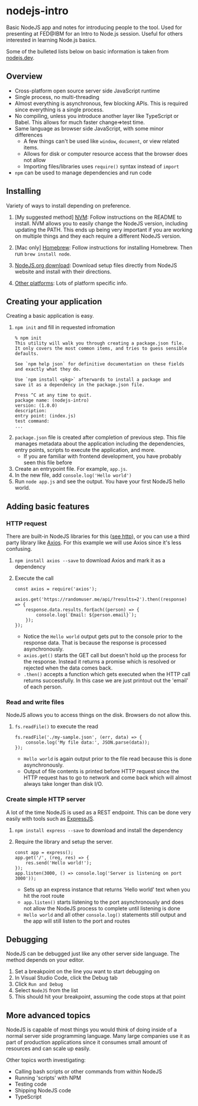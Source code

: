 # nodejs-intro
Basic NodeJS app and notes for introducing people to the tool.  Used for presenting at FED@IBM for an Intro to Node.js session.  Useful for others interested in learning Node.js basics.

Some of the bulleted lists below on basic information is taken from [nodejs.dev](https://nodejs.dev/learn).

## Overview
* Cross-platform open source server side JavaScript runtime
* Single process, no multi-threading
* Almost everything is asynchronous, few blocking APIs.  This is required since everything is a single process.
* No compiling, unless you introduce another layer like TypeScript or Babel.  This allows for much faster change=>test time.
* Same language as browser side JavaScript, with some minor differences
    * A few things can't be used like `window`, `document`, or view related items.
    * Allows for disk or computer resource access that the browser does not allow
    * Importing files/libraries uses `require()` syntax instead of `import`
* `npm` can be used to manage dependencies and run code

## Installing
Variety of ways to install depending on preference.

1. [My suggested method] [NVM](https://github.com/creationix/nvm): Follow instructions on the README to install.  NVM allows you to easily change the NodeJS version, including updating the PATH.  This ends up being very important if you are working on multiple things and they each require a different NodeJS version.

2. [Mac only] [Homebrew](https://brew.sh/): Follow instructions for installing Homebrew.  Then run `brew install node`.

3. [NodeJS.org download](https://nodejs.org/en/download/): Download setup files directly from NodeJS website and install with their directions.

4. [Other platforms](https://nodejs.org/en/download/package-manager/): Lots of platform specific info.

## Creating your application
Creating a basic application is easy.

1. `npm init` and fill in requested infromation
    ```
    % npm init
    This utility will walk you through creating a package.json file.
    It only covers the most common items, and tries to guess sensible defaults.

    See `npm help json` for definitive documentation on these fields
    and exactly what they do.

    Use `npm install <pkg>` afterwards to install a package and
    save it as a dependency in the package.json file.

    Press ^C at any time to quit.
    package name: (nodejs-intro)
    version: (1.0.0)
    description:
    entry point: (index.js)
    test command:
    ...
1. `package.json` file is created after completion of previous step.  This file manages metadata about the application including the dependencies, entry points, scripts to execute the application, and more.
    * If you are familiar with frontend development, you have probably seen this file before
1. Create an entrypoint file.  For example, `app.js`.
1. In the new file, add `console.log('Hello world')`
1. Run `node app.js` and see the output.  You have your first NodeJS hello world.

## Adding basic features
### HTTP request
There are built-in NodeJS libraries for this ([see http](https://nodejs.org/api/all.html#http_http_get_url_options_callback)), or you can use a third party library like [Axios](https://github.com/axios/axios).  For this example we will use Axios since it's less confusing.

1. `npm install axios --save` to download Axios and mark it as a dependency
1. Execute the call
    ```
    const axios = require('axios');

    axios.get('https://randomuser.me/api/?results=2').then((response) => {
        response.data.results.forEach((person) => {
            console.log(`Email: ${person.email}`);
        });
    });
    ```

    * Notice the `Hello world` output gets put to the console prior to the response data.  That is because the response is processed asynchronously.
    * `axios.get()` starts the GET call but doesn't hold up the process for the response.  Instead it returns a promise which is resolved or rejected when the data comes back.
    * `.then()` accepts a function which gets executed when the HTTP call returns successfully.  In this case we are just printout out the 'email' of each person.

### Read and write files
NodeJS allows you to access things on the disk.  Browsers do not allow this.

1. `fs.readFile()` to execute the read
    ```
    fs.readFile('./my-sample.json', (err, data) => {
        console.log('My file data:', JSON.parse(data));
    });
    ```

    * `Hello world` is again output prior to the file read because this is done asynchronously.
    * Output of file contents is printed before HTTP request since the HTTP request has to go to network and come back which will almost always take longer than disk I/O.

### Create simple HTTP server
A lot of the time NodeJS is used as a REST endpoint.  This can be done very easily with tools such as [ExpressJS](https://expressjs.com/).

1. `npm install express --save` to download and install the dependency
1. Require the library and setup the server.
    ```
    const app = express();
    app.get('/', (req, res) => {
        res.send('Hello world!');
    });
    app.listen(3000, () => console.log('Server is listening on port 3000'));
    ```

    * Sets up an express instance that returns 'Hello world' text when you hit the root route
    * `app.listen()` starts listening to the port asynchronously and does not allow the NodeJS process to complete until listening is done
    * `Hello world` and all other `console.log()` statements still output and the app will still listen to the port and routes

## Debugging
NodeJS can be debugged just like any other server side language.  The method depends on your editor.

1. Set a breakpoint on the line you want to start debugging on
1. In Visual Studio Code, click the Debug tab
1. Click `Run and Debug`
1. Select `NodeJS` from the list
1. This should hit your breakpoint, assuming the code stops at that point


## More advanced topics
NodeJS is capable of most things you would think of doing inside of a normal server side programming language.  Many large companies use it as part of production applications since it consumes small amount of resources and can scale up easily.

Other topics worth investigating:

* Calling bash scripts or other commands from within NodeJS
* Running 'scripts' with NPM
* Testing code
* Shipping NodeJS code
* TypeScript

